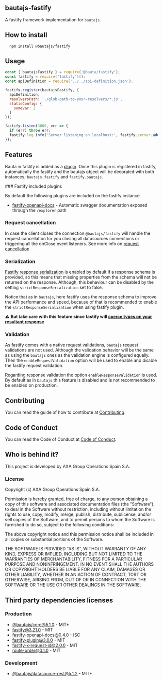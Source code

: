 ## bautajs-fastify

A fastify framework implementation for `bautajs`.

## How to install

```console
  npm install @bautajs/fastify
```

## Usage

```js
const { bautajsFastify } = require('@bauta/fastify');
const fastify = require('fastify')();
const apiDefinition = require('../../api-definition.json');

fastify.register(bautajsFastify, {
  apiDefinition,
  resolversPath: './glob-path-to-your-resolvers/*.js',
  staticConfig: {
    someVar: 2
  }
});

fastify.listen(3000, err => {
  if (err) throw err;
  fastify.log.info('Server listening on localhost:', fastify.server.address().port);
});
```
## Features

Bauta in fastify is added as a [plugin](https://github.com/fastify/fastify/blob/master/docs/Plugins.md). Once this plugin is registered in fastify, automatically the fastify and the bautajs object will be decorated with both instances; `bautajs.fastify` and `fastify.bautajs`.

### Fastify included plugins

By default the following plugins are included on the fastify instance

- [fastify-openapi-docs](https://github.com/ShogunPanda/fastify-openapi-docs) - Automatic swagger documentation exposed through the `/explorer` path

### Request cancellation

In case the client closes the connection `@bautajs/fastify` will handle the request cancellation for you closing all datasources connections or triggering all the onClose event listeners. See more info on [request cancellation](../../docs/request-cancelation.md)


### Serialization

[Fastify response serialization](https://github.com/fastify/fastify/blob/main/docs/Validation-and-Serialization.md#serialization) is enabled by default if a response schema is provided, so this means that missing properties from the schema will not be returned on the response. Although, this behaviour can be disabled by the setting `strictResponseSerialization` set to false.

Notice that as in `bautajs`, here fastify uses the response schema to improve the API performance and speed, because of that is recommended to enable the `strictResponseSerialization` when using fastify plugin.

⚠️ **But take care with this feature since fastify will [coerce types on your resultant response](https://github.com/fastify/fast-json-stringify#nullable)**

### Validation

As fastify comes with a native request validations, `bautajs` request validations are not used. Although the validation behavior will be the same as using the `bautajs` ones as the validation engine is configured equally. Then the `enableRequestValidation` option will be used to enable and disable the fastify request validation.

Regarding response validation the option `enableResponseValidation` is used. By default as in `bautajs` this feature is disabled and is not recommended to be enabled on production.

## Contributing

You can read the guide of how to contribute at [Contributing](../../CONTRIBUTING.md).

## Code of Conduct

You can read the Code of Conduct at [Code of Conduct](../../CODE_OF_CONDUCT.md).

## Who is behind it?

This project is developed by AXA Group Operations Spain S.A.

### License

Copyright (c) AXA Group Operations Spain S.A.

Permission is hereby granted, free of charge, to any person obtaining a copy of this software and associated documentation files (the "Software"), to deal in the Software without restriction, including without limitation the rights to use, copy, modify, merge, publish, distribute, sublicense, and/or sell copies of the Software, and to permit persons to whom the Software is furnished to do so, subject to the following conditions:

The above copyright notice and this permission notice shall be included in all copies or substantial portions of the Software.

THE SOFTWARE IS PROVIDED "AS IS", WITHOUT WARRANTY OF ANY KIND, EXPRESS OR IMPLIED, INCLUDING BUT NOT LIMITED TO THE WARRANTIES OF MERCHANTABILITY, FITNESS FOR A PARTICULAR PURPOSE AND NONINFRINGEMENT. IN NO EVENT SHALL THE AUTHORS OR COPYRIGHT HOLDERS BE LIABLE FOR ANY CLAIM, DAMAGES OR OTHER LIABILITY, WHETHER IN AN ACTION OF CONTRACT, TORT OR OTHERWISE, ARISING FROM, OUT OF OR IN CONNECTION WITH THE SOFTWARE OR THE USE OR OTHER DEALINGS IN THE SOFTWARE.

## Third party dependencies licenses

### Production
 - [@bautajs/core@5.1.0](git+https://github.axa.com/Digital/bauta-nodejs) - MIT*
 - [fastify@3.21.0](https://github.com/fastify/fastify) - MIT
 - [fastify-openapi-docs@0.4.0](https://github.com/ShogunPanda/fastify-openapi-docs) - ISC
 - [fastify-plugin@3.0.0](https://github.com/fastify/fastify-plugin) - MIT
 - [fastify-x-request-id@2.0.0](https://github.com/dimonnwc3/fastify-x-request-id) - MIT
 - [route-order@0.1.0](https://github.com/sfrdmn/node-route-order) - MIT

### Development
 - [@bautajs/datasource-rest@5.1.2](https://github.axa.com/Digital/bauta-nodejs) - MIT*
